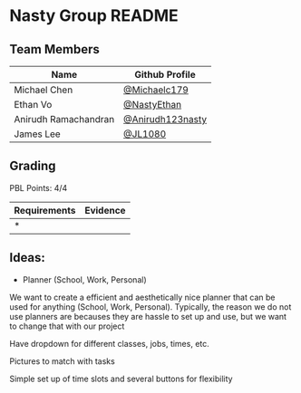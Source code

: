 # Nasty Group README

## Team Members
| Name | Github Profile |
| - | - |
| Michael Chen | [@Michaelc179](https://github.com/Michaelc179) |
| Ethan Vo | [@NastyEthan](https://github.com/NastyEthan) |
| Anirudh Ramachandran | [@Anirudh123nasty](https://github.com/Anirudh123nasty) |
| James Lee | [@JL1080](https://github.com/JL1080) |

## Grading

PBL Points: 4/4

| Requirements | Evidence |
| - | - |
| * | |

## Ideas:
* Planner (School, Work, Personal)

We want to create a efficient and aesthetically nice planner that can be used for anything (School, Work, Personal). Typically, the reason we do not use planners are becauses they are hassle to set up and use, but we want to change that with our project

Have dropdown for different classes, jobs, times, etc.

Pictures to match with tasks

Simple set up of time slots and several buttons for flexibility

